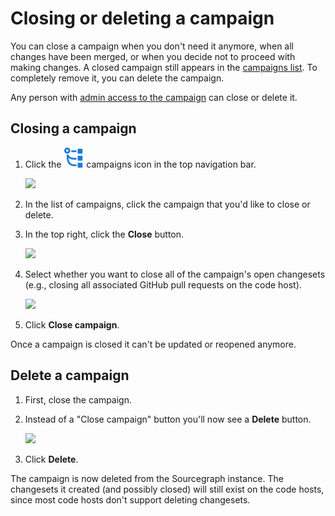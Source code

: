 # Closing or deleting a campaign

You can close a campaign when you don't need it anymore, when all changes have been merged, or when you decide not to proceed with making changes. A closed campaign still appears in the [campaigns list](viewing_campaigns.md). To completely remove it, you can delete the campaign.

Any person with [admin access to the campaign](../explanations/permissions_in_campaigns.md#permission-levels-for-campaigns) can close or delete it.

## Closing a campaign

1. Click the <img src="../campaigns-icon.svg" alt="Campaigns icon" /> campaigns icon in the top navigation bar.

    <img src="https://storage.googleapis.com/sourcegraph-assets/docs/images/campaigns/campaigns_icon_in_menu.png" class="screenshot">
1. In the list of campaigns, click the campaign that you'd like to close or delete.
1. In the top right, click the **Close** button.

    <img src="https://storage.googleapis.com/sourcegraph-assets/docs/images/campaigns/closing_campaigns_close_icon.png" class="screenshot">
1. Select whether you want to close all of the campaign's open changesets (e.g., closing all associated GitHub pull requests on the code host).

    <img src="https://storage.googleapis.com/sourcegraph-assets/docs/images/campaigns/closing_campaigns_close_changesets.png" class="screenshot">
1. Click **Close campaign**.

Once a campaign is closed it can't be updated or reopened anymore.

## Delete a campaign

1. First, close the campaign.
1. Instead of a "Close campaign" button you'll now see a **Delete** button.

    <img src="https://storage.googleapis.com/sourcegraph-assets/docs/images/campaigns/closing_campaigns_deleting_campaign.png" class="screenshot">
1. Click **Delete**.

The campaign is now deleted from the Sourcegraph instance. The changesets it created (and possibly closed) will still exist on the code hosts, since most code hosts don't support deleting changesets.
